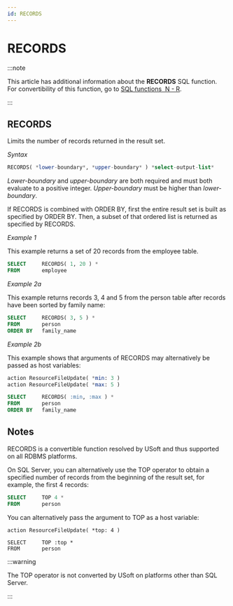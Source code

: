 ```yaml
---
id: RECORDS
---
```


# RECORDS




:::note

This article has additional information about the **RECORDS** SQL function.
For convertibility of this function, go to [SQL functions  N - R](/Modeller_and_Rules_Engine/SQL_functions/SQL_functions_NR.md).

:::

## **RECORDS**

Limits the number of records returned in the result set.

*Syntax*

```sql
RECORDS( *lower-boundary*, *upper-boundary* ) *select-output-list*
```

*Lower-boundary* and *upper-boundary* are both required and must both evaluate to a positive integer. *Upper-boundary* must be higher than *lower-boundary*.

If RECORDS is combined with ORDER BY, first the entire result set is built as specified by ORDER BY. Then, a subset of that ordered list is returned as specified by RECORDS.

*Example 1*

This example returns a set of 20 records from the employee table.

```sql
SELECT     RECORDS( 1, 20 ) *
FROM       employee
```

*Example 2a*

This example returns records 3, 4 and 5 from the person table after records have been sorted by family name:

```sql
SELECT     RECORDS( 3, 5 ) *
FROM       person
ORDER BY   family_name
```

*Example 2b*

This example shows that arguments of RECORDS may alternatively be passed as host variables:

```sql
action ResourceFileUpdate( *min: 3 )
action ResourceFileUpdate( *max: 5 )

SELECT     RECORDS( :min, :max ) *
FROM       person
ORDER BY   family_name
```

## Notes

RECORDS is a convertible function resolved by USoft and thus supported on all RDBMS platforms.

On SQL Server, you can alternatively use the TOP operator to obtain a specified number of records from the beginning of the result set, for example, the first 4 records: 

```sql
SELECT     TOP 4 *
FROM       person
```

You can alternatively pass the argument to TOP as a host variable:

```
action ResourceFileUpdate( *top: 4 )

SELECT     TOP :top *
FROM       person
```


:::warning

The TOP operator is not converted by USoft on platforms other than SQL Server.

:::

